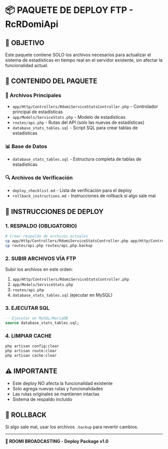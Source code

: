 # 📦 PAQUETE DE DEPLOY FTP - RcRDomiApi

## 🎯 OBJETIVO
Este paquete contiene SOLO los archivos necesarios para actualizar el sistema de estadísticas en tiempo real en el servidor existente, sin afectar la funcionalidad actual.

## 📁 CONTENIDO DEL PAQUETE

### 🔧 Archivos Principales
- `app/Http/Controllers/RdomiServiceStatsController.php` - Controlador principal de estadísticas
- `app/Models/ServiceStats.php` - Modelo de estadísticas
- `routes/api.php` - Rutas del API (solo las nuevas de estadísticas)
- `database_stats_tables.sql` - Script SQL para crear tablas de estadísticas

### 📊 Base de Datos
- `database_stats_tables.sql` - Estructura completa de tablas de estadísticas

### 🔍 Archivos de Verificación
- `deploy_checklist.md` - Lista de verificación para el deploy
- `rollback_instructions.md` - Instrucciones de rollback si algo sale mal

## 🚀 INSTRUCCIONES DE DEPLOY

### 1. RESPALDO (OBLIGATORIO)
```bash
# Crear respaldo de archivos actuales
cp app/Http/Controllers/RdomiServiceStatsController.php app/Http/Controllers/RdomiServiceStatsController.php.backup
cp routes/api.php routes/api.php.backup
```

### 2. SUBIR ARCHIVOS VÍA FTP
Subir los archivos en este orden:
1. `app/Http/Controllers/RdomiServiceStatsController.php`
2. `app/Models/ServiceStats.php`
3. `routes/api.php`
4. `database_stats_tables.sql` (ejecutar en MySQL)

### 3. EJECUTAR SQL
```sql
-- Ejecutar en MySQL/MariaDB
source database_stats_tables.sql;
```

### 4. LIMPIAR CACHE
```bash
php artisan config:clear
php artisan route:clear
php artisan cache:clear
```

## ⚠️ IMPORTANTE
- Este deploy NO afecta la funcionalidad existente
- Solo agrega nuevas rutas y funcionalidades
- Las rutas originales se mantienen intactas
- Sistema de respaldo incluido

## 🔄 ROLLBACK
Si algo sale mal, usar los archivos `.backup` para revertir cambios.

---
**🎵 RDOMI BROADCASTING - Deploy Package v1.0** 